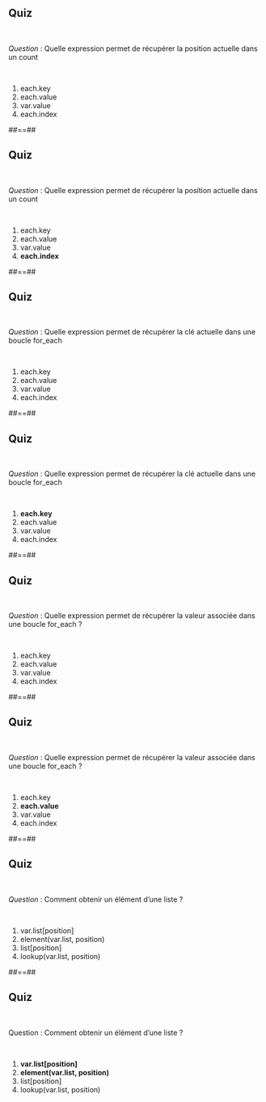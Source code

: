 <!-- .slide: class="exercice" -->
## Quiz

<br>

_Question_ : Quelle expression permet de récupérer la position actuelle dans un count

<br>

1. each.key
2. each.value
3. var.value
4. each.index

##==##

<!-- .slide: class="exercice" -->

## Quiz

<br>

_Question_ : Quelle expression permet de récupérer la position actuelle dans un count

<br>

1. each.key
2. each.value
3. var.value
4. **each.index**

##==##

<!-- .slide: class="exercice" -->



<!-- .slide: class="exercice" -->

## Quiz

<br>

_Question_ : Quelle expression permet de récupérer la clé actuelle dans une boucle for_each

<br>

1. each.key
2. each.value
3. var.value
4. each.index

##==##

<!-- .slide: class="exercice" -->

## Quiz

<br>

_Question_ : Quelle expression permet de récupérer la clé actuelle dans une boucle for_each

<br>

1. **each.key**
2. each.value
3. var.value
4. each.index

##==##

<!-- .slide: class="exercice" -->

## Quiz

<br>

_Question_ : Quelle expression permet de récupérer la valeur associée dans une boucle for_each ?

<br>

1. each.key
2. each.value
3. var.value
4. each.index

##==##

<!-- .slide: class="exercice" -->

## Quiz

<br>

_Question_ : Quelle expression permet de récupérer la valeur associée dans une boucle for_each ?

<br>

1. each.key
2. **each.value**
3. var.value
4. each.index

##==##

<!-- .slide: class="exercice" -->

## Quiz

<br>

_Question_ : Comment obtenir un élément d’une liste ?

<br>

1. var.list[position]
2. element(var.list, position)
3. list[position]
4. lookup(var.list, position)

##==##

<!-- .slide: class="exercice" -->

## Quiz

<br>

Question : Comment obtenir un élément d’une liste ?

<br>

1. **var.list[position]**
2. **element(var.list, position)**
3. list[position]
4. lookup(var.list, position)
